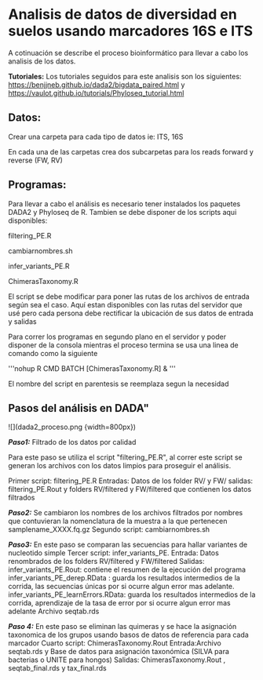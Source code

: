 # **Analisis de datos de diversidad en suelos usando marcadores 16S e ITS**

A cotinuación se describe el proceso bioinformático para llevar a cabo los analisis de los datos.

**Tutoriales:**
Los tutoriales seguidos para este analisis son los siguientes:
https://benjjneb.github.io/dada2/bigdata_paired.html y
https://vaulot.github.io/tutorials/Phyloseq_tutorial.html

## **Datos:**

Crear una carpeta para cada tipo de datos ie: ITS, 16S

En cada una de las carpetas crea dos subcarpetas para los reads forward y reverse (FW, RV)

## **Programas:** 

Para llevar a cabo el análisis es necesario tener instalados los paquetes DADA2 y Phyloseq de R.
Tambien se debe disponer de los scripts aqui disponibles:

filtering_PE.R

cambiarnombres.sh  

infer_variants_PE.R 

ChimerasTaxonomy.R 

El script se debe modificar para poner las rutas de los archivos de entrada según sea el caso. Aquí estan disponibles con las rutas del servidor que usé pero cada persona debe rectificar la ubicación de sus datos de entrada y salidas


Para correr los programas en segundo plano en el servidor y poder disponer de la consola mientras el proceso termina se usa una linea de comando como la siguiente

'''nohup R CMD BATCH [ChimerasTaxonomy.R] & '''

El nombre del script en parentesis se reemplaza segun la necesidad

## **Pasos del análisis en DADA"**

![](dada2_proceso.png {width=800px})

**_Paso1:_** Filtrado de los datos por calidad

Para este paso se utiliza el script "filtering_PE.R", al correr este script se generan los archivos con los datos limpios para 
proseguir el análisis. 

Primer script: filtering_PE.R
Entradas: Datos de los folder RV/ y FW/
salidas: filtering_PE.Rout y folders RV/filtered y FW/filtered que contienen los datos filtrados

**_Paso2:_** Se cambiaron los nombres de los archivos filtrados por nombres que contuvieran la nomenclatura de la muestra a la que pertenecen samplename_XXXX.fq.gz
Segundo script: cambiarnombres.sh 

**_Paso3:_** En este paso se comparan las secuencias para hallar variantes de nucleotido simple
Tercer script: infer_variants_PE.
Entrada: Datos renombrados de los folders RV/filtered y FW/filtered
Salidas:
infer_variants_PE.Rout: contiene el resumen de la ejecución del programa 
infer_variants_PE_derep.RData : guarda los resultados intermedios de la corrida, las secuencias únicas por si ocurre algun error mas adelante.
infer_variants_PE_learnErrors.RData: guarda los resultados intermedios de la corrida, aprendizaje de la tasa de error por si ocurre algun error mas adelante
Archivo seqtab.rds

**_Paso 4:_** En este paso se eliminan las quimeras y se hace la asignación taxonomica de los grupos usando basos de datos de referencia para cada marcador
Cuarto script: ChimerasTaxonomy.Rout 
Entrada:Archivo seqtab.rds y Base de datos para asignación taxonómica (SILVA para bacterias o UNITE para hongos)
Salidas: ChimerasTaxonomy.Rout , seqtab_final.rds y tax_final.rds



 
